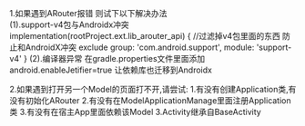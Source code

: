 1.如果遇到ARouter报错 则试下以下解决办法  
    (1).support-v4包与Androidx冲突
        implementation(rootProject.ext.lib_arouter_api) {
          //过滤掉v4包里面的东西 防止和AndroidX冲突
          exclude group: 'com.android.support', module: 'support-v4'
        }
    (2).编译器异常
        在gradle.properties文件里面添加
        android.enableJetifier=true
        让依赖库也迁移到Androidx
        
2.如果遇到打开另一个Model的页面打不开,请尝试:
    1.有没有创建Application类,有没有初始化ARouter 
    2.有没有在ModelApplicationManage里面注册Application类
    3.有没有在宿主App里面依赖该Model
    3.Activity继承自BaseActivity